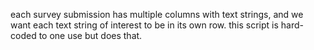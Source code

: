 each survey submission has multiple columns with text strings, and we want each text string of interest to be in its own 
row. this script is hard-coded to one use but does that.